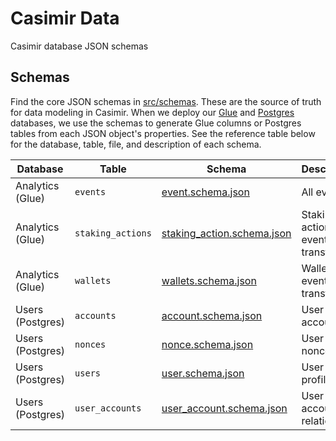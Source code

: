 # Casimir Data

Casimir database JSON schemas

## Schemas

Find the core JSON schemas in [src/schemas](src/schemas). These are the source of truth for data modeling in Casimir. When we deploy our [Glue](https://docs.aws.amazon.com/glue/latest/dg/define-database.html) and [Postgres](https://www.postgresql.org/docs/) databases, we use the schemas to generate Glue columns or Postgres tables from each JSON object's properties. See the reference table below for the database, table, file, and description of each schema.

| Database | Table | Schema | Description |
| --- | --- | --- | --- |
| Analytics (Glue) | `events` | [event.schema.json](src/schemas/event.schema.json) | All events |
| Analytics (Glue) | `staking_actions` | [staking_action.schema.json](src/schemas/staking_action.schema.json) | Staking action event transforms |
| Analytics (Glue) | `wallets` | [wallets.schema.json](src/schemas/wallets.schema.json) | Wallet event transforms |
| Users (Postgres) | `accounts` | [account.schema.json](src/schemas/account.schema.json) | User accounts |
| Users (Postgres) | `nonces` | [nonce.schema.json](src/schemas/nonce.schema.json) | User auth nonces |
| Users (Postgres) | `users` | [user.schema.json](src/schemas/user.schema.json) | User profiles |
| Users (Postgres) | `user_accounts` | [user_account.schema.json](src/schemas/user_account.schema.json) | User account relations |
